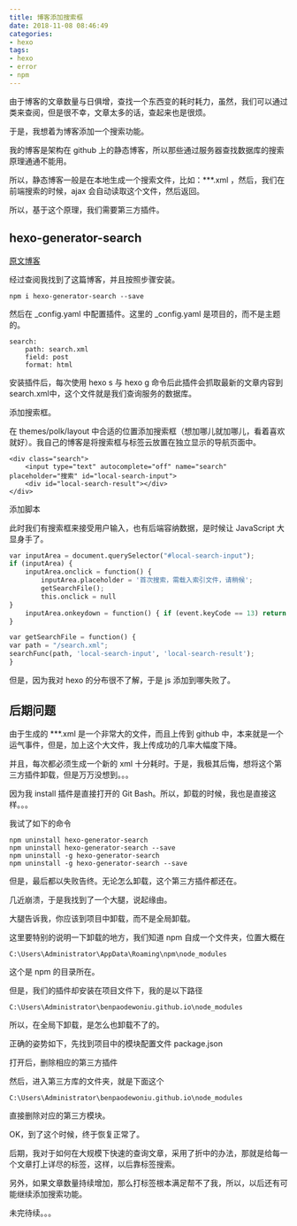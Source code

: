 ```yaml
---
title: 博客添加搜索框
date: 2018-11-08 08:46:49
categories:
- hexo
tags:
- hexo
- error
- npm
---
```

由于博客的文章数量与日俱增，查找一个东西变的耗时耗力，虽然，我们可以通过类来查阅，但是很不幸，文章太多的话，查起来也是很烦。

于是，我想着为博客添加一个搜索功能。

<!-- more -->

我的博客是架构在 github 上的静态博客，所以那些通过服务器查找数据库的搜索原理通通不能用。

所以，静态博客一般是在本地生成一个搜索文件，比如：***.xml ，然后，我们在前端搜索的时候，ajax 会自动读取这个文件，然后返回。

所以，基于这个原理，我们需要第三方插件。

## hexo-generator-search

[原文博客](https://www.chunqiuyiyu.com/2018/07/hexo-local-search.html)

经过查阅我找到了这篇博客，并且按照步骤安装。

	npm i hexo-generator-search --save
	
然后在 _config.yaml 中配置插件。这里的 _config.yaml 是项目的，而不是主题的。

	search:
		path: search.xml
		field: post
		format: html
		
安装插件后，每次使用 hexo s 与 hexo g 命令后此插件会抓取最新的文章内容到 search.xml中，这个文件就是我们查询服务的数据库。

添加搜索框。

在 themes/polk/layout 中合适的位置添加搜索框（想加哪儿就加哪儿，看着喜欢就好）。我自己的博客是将搜索框与标签云放置在独立显示的导航页面中。

	<div class="search">
		<input type="text" autocomplete="off" name="search" placeholder="搜索" id="local-search-input">
		<div id="local-search-result"></div>
	</div>
	
添加脚本

此时我们有搜索框来接受用户输入，也有后端容纳数据，是时候让 JavaScript 大显身手了。

```python
var inputArea = document.querySelector("#local-search-input");
if (inputArea) {
	inputArea.onclick = function() {
		inputArea.placeholder = '首次搜索，需载入索引文件，请稍候';
		getSearchFile();
		this.onclick = null
}
	inputArea.onkeydown = function() { if (event.keyCode == 13) return false }
}

var getSearchFile = function() {
var path = "/search.xml";
searchFunc(path, 'local-search-input', 'local-search-result');
}
```

但是，因为我对 hexo 的分布很不了解，于是 js 添加到哪失败了。

## 后期问题

由于生成的 ***.xml 是一个非常大的文件，而且上传到 github 中，本来就是一个运气事件，但是，加上这个大文件，我上传成功的几率大幅度下降。

并且，每次都必须生成一个新的 xml 十分耗时。于是，我极其后悔，想将这个第三方插件卸载，但是万万没想到。。。

因为我 install 插件是直接打开的 Git Bash。所以，卸载的时候，我也是直接这样。。。

我试了如下的命令

	npm uninstall hexo-generator-search
	npm uninstall hexo-generator-search --save
	npm uninstall -g hexo-generator-search
	npm uninstall -g hexo-generator-search --save
	
但是，最后都以失败告终。无论怎么卸载，这个第三方插件都还在。

几近崩溃，于是我找到了一个大腿，说起缘由。

大腿告诉我，你应该到项目中卸载，而不是全局卸载。

这里要特别的说明一下卸载的地方，我们知道 npm 自成一个文件夹，位置大概在

	C:\Users\Administrator\AppData\Roaming\npm\node_modules
	
这个是 npm 的目录所在。

但是，我们的插件却安装在项目文件下，我的是以下路径

	C:\Users\Administrator\benpaodewoniu.github.io\node_modules
	
所以，在全局下卸载，是怎么也卸载不了的。

正确的姿势如下，先找到项目中的模块配置文件 package.json

打开后，删除相应的第三方插件

然后，进入第三方库的文件夹，就是下面这个

	C:\Users\Administrator\benpaodewoniu.github.io\node_modules
	
直接删除对应的第三方模块。

OK，到了这个时候，终于恢复正常了。

后期，我对于如何在大规模下快速的查询文章，采用了折中的办法，那就是给每一个文章打上详尽的标签，这样，以后靠标签搜索。

另外，如果文章数量持续增加，那么打标签根本满足帮不了我，所以，以后还有可能继续添加搜索功能。

未完待续。。。
	